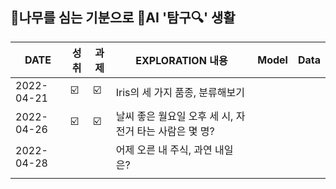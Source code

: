 ## 🌳나무를 심는 기분으로 🤖AI '탐구🔍' 생활  
| DATE | 성취 | 과제 | EXPLORATION 내용 | Model | Data  | 
| ------ | -- | -- |----------- |----|---|
| 2022-04-21 | ☑️ | ☑️ | Iris의 세 가지 품종, 분류해보기 |   |   |  
| 2022-04-26 |  ☑️ | ☑️ | 날씨 좋은 월요일 오후 세 시, 자전거 타는 사람은 몇 명? |   |   |  
| 2022-04-28 |  |  | 어제 오른 내 주식, 과연 내일은? |   |   |    
|  |  |  |   |   |   |    
